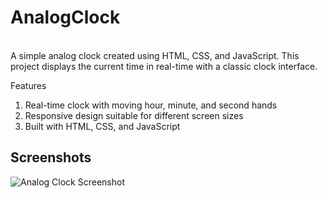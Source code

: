 # AnalogClock
<br>
A simple analog clock created using HTML, CSS, and JavaScript. This project displays the current time in real-time with a classic clock interface.

Features
1. Real-time clock with moving hour, minute, and second hands
2. Responsive design suitable for different screen sizes
3. Built with HTML, CSS, and JavaScript

## Screenshots

![Analog Clock Screenshot](WebDev/analogclock/images/screenshot.png)


